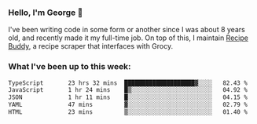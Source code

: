 ### Hello, I'm George 👋

I've been writing code in some form or another since I was about 8 years old, and recently made it my full-time job. On top of this, I maintain [Recipe Buddy](https://github.com/georgegebbett/recipe-buddy), a recipe scraper that interfaces with Grocy.  

<!--
**georgegebbett/georgegebbett** is a ✨ _special_ ✨ repository because its `README.md` (this file) appears on your GitHub profile.

Here are some ideas to get you started:

- 🔭 I’m currently working on ...
- 🌱 I’m currently learning ...
- 👯 I’m looking to collaborate on ...
- 🤔 I’m looking for help with ...
- 💬 Ask me about ...
- 📫 How to reach me: ...
- 😄 Pronouns: ...
- ⚡ Fun fact: ...
-->

### What I've been up to this week:
<!--START_SECTION:waka-->

```txt
TypeScript       23 hrs 32 mins  ████████████████████▓░░░░   82.43 %
JavaScript       1 hr 24 mins    █▒░░░░░░░░░░░░░░░░░░░░░░░   04.92 %
JSON             1 hr 11 mins    █░░░░░░░░░░░░░░░░░░░░░░░░   04.15 %
YAML             47 mins         ▓░░░░░░░░░░░░░░░░░░░░░░░░   02.79 %
HTML             23 mins         ▒░░░░░░░░░░░░░░░░░░░░░░░░   01.40 %
```

<!--END_SECTION:waka-->
